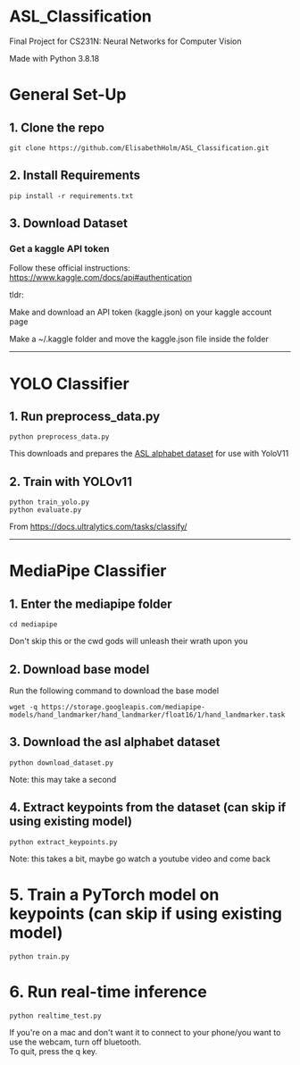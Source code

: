 # ASL_Classification
Final Project for CS231N: Neural Networks for Computer Vision

Made with Python 3.8.18
# General Set-Up

## 1. Clone the repo
```
git clone https://github.com/ElisabethHolm/ASL_Classification.git
```

## 2. Install Requirements
```
pip install -r requirements.txt
```

## 3. Download Dataset
### Get a kaggle API token
Follow these official instructions: https://www.kaggle.com/docs/api#authentication 

tldr: 

Make and download an API token (kaggle.json) on your kaggle account page

Make a ~/.kaggle folder and move the kaggle.json file inside the folder

_________
# YOLO Classifier
## 1. Run preprocess_data.py
```
python preprocess_data.py
```

This downloads and prepares the [ASL alphabet dataset](https://www.kaggle.com/datasets/grassknoted/asl-alphabet/data) for use with YoloV11

## 2. Train with YOLOv11

```
python train_yolo.py
python evaluate.py
```

From https://docs.ultralytics.com/tasks/classify/

___________
# MediaPipe Classifier
## 1. Enter the mediapipe folder
```
cd mediapipe
```
Don't skip this or the cwd gods will unleash their wrath upon you
## 2. Download base model
Run the following command to download the base model
```
wget -q https://storage.googleapis.com/mediapipe-models/hand_landmarker/hand_landmarker/float16/1/hand_landmarker.task
```

## 3. Download the asl alphabet dataset
```
python download_dataset.py
```
Note: this may take a second
## 4. Extract keypoints from the dataset (can skip if using existing model)
```
python extract_keypoints.py
```
Note: this takes a bit, maybe go watch a youtube video and come back
# 5. Train a PyTorch model on keypoints (can skip if using existing model)
```
python train.py
```

# 6. Run real-time inference
```
python realtime_test.py
```
If you're on a mac and don't want it to connect to your phone/you want to use the webcam, turn off bluetooth.  
To quit, press the q key.
